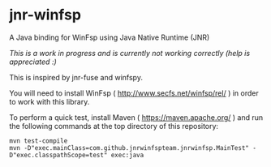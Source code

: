# jnr-winfsp

A Java binding for WinFsp using Java Native Runtime (JNR)

_This is a work in progress and is currently not working correctly (help is appreciated :)_

This is inspired by jnr-fuse and winfspy.

You will need to install WinFsp ( http://www.secfs.net/winfsp/rel/ ) in order to work with this library.

To perform a quick test, install Maven ( https://maven.apache.org/ ) and run the following commands at the top directory
of this repository:
```
mvn test-compile
mvn -D"exec.mainClass=com.github.jnrwinfspteam.jnrwinfsp.MainTest" -D"exec.classpathScope=test" exec:java
```
